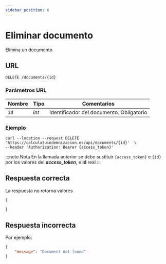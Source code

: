 ```yaml
---
sidebar_position: 6
---
```


# Eliminar documento

Elimina un documento

## URL

```
DELETE /documents/{id}
```

### Parámetros URL

Nombre | Tipo |  Comentarios 
--- | --- | --- | 
`id` | _int_ | Identificador del documento. Obligatorio

### Ejemplo

```shell
curl --location --request DELETE 'https://calculatuindemnizacion.es/api/documents/{id}'  \
--header 'Authorization: Bearer {access_token}'
```

:::note Nota
En la llamada anterior se debe sustituir `{access_token}` e `{id}` por los valores del **_access_token_**, e **id** real
:::

## Respuesta correcta

La respuesta no retorna valores

```json title="Status: 200 Ok"
{

}
```

## Respuesta incorrecta

Por ejemplo:

```json title="Status: 404 Not found"
{
    "message": "Document not found"
}
```